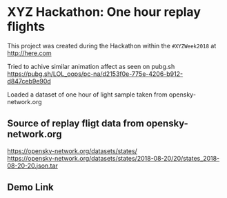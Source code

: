 

# XYZ Hackathon: One hour replay flights

This project was created during the Hackathon within the `#XYZWeek2018` at http://here.com  

Tried to achive similar animation affect as seen on pubg.sh  
https://pubg.sh/LOL_oops/pc-na/d2153f0e-775e-4206-b912-d847ceb9e90d

Loaded a dataset of one hour of light sample taken from opensky-network.org


## Source of replay fligt data from opensky-network.org

https://opensky-network.org/datasets/states/  
https://opensky-network.org/datasets/states/2018-08-20/20/states_2018-08-20-20.json.tar

## Demo Link

